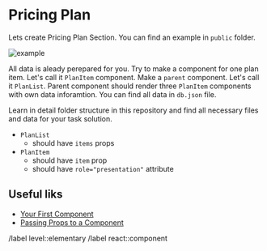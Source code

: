 # Pricing Plan

Lets create Pricing Plan Section. You can find an example in `public` folder.

![example](public/example.png)

All data is aleady perepared for you. Try to make a component for one plan item. Let's call it `PlanItem` component. Make a `parent` component. Let's call it `PlanList`. Parent component should render three `PlanItem` components with own data inforamtion. You can find all data in `db.json` file.

Learn in detail folder structure in this repository and find all necessary files and data for your task solution.

- `PlanList`
  - should have `items` props
- `PlanItem`
  - should have `item` prop
  - should have `role="presentation"` attribute

## Useful liks

- [Your First Component](https://react.dev/learn/your-first-component)
- [Passing Props to a Component](https://react.dev/learn/passing-props-to-a-component)

/label level::elementary
/label react::component
